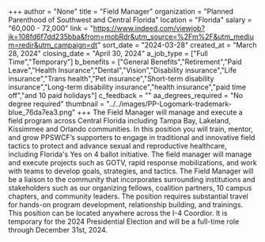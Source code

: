 +++
author = "None"
title = "Field Manager"
organization = "Planned Parenthood of Southwest and Central Florida"
location = "Florida"
salary = "60,000 - 72,000"
link = "https://www.indeed.com/viewjob?jk=108fd6f7dd235bba&from=mobRdr&utm_source=%2Fm%2F&utm_medium=redir&utm_campaign=dt"
sort_date = "2024-03-28"
created_at = "March 28, 2024"
closing_date = "April 30, 2024"
a_job_type = ["Full Time","Temporary"]
b_benefits = ["General Benefits","Retirement","Paid Leave","Health Insurance","Dental","Vision","Disability insurance","Life insurance","Trans health","Pet insurance","Short-term disability insurance","Long-term disability insurance","health insurance","paid time off","and 10 paid holidays"]
c_feedback = ""
aa_degrees_required = "No degree required"
thumbnail = "../../images/PP-Logomark-trademark-blue_76da7ea3.png"
+++
The Field Manager will manage and execute a field program across Central Florida including Tampa Bay, Lakeland, Kissimmee and Orlando communities. In this position you will train, mentor, and grow PPSWCF’s supporters to engage in traditional and innovative field tactics to protect and advance sexual and reproductive healthcare, including Florida's Yes on 4 ballot initiative. The field manager will manage and execute projects such as GOTV, rapid response mobilizations, and work with teams to develop goals, strategies, and tactics. The Field Manager will be a liaison to the community that incorporates surrounding institutions and stakeholders such as our organizing fellows, coalition partners, 10 campus chapters, and community leaders. The position requires substantial travel for hands-on program development, relationship building, and trainings. This position can be located anywhere across the I-4 Coordior. It is temporary for the 2024 Presidential Election and will be a full-time role through December 31st, 2024.